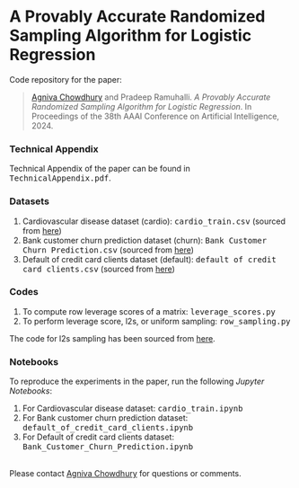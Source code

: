 # A Provably Accurate Randomized Sampling Algorithm for Logistic Regression
 Code repository for the paper:

> <a href="https://agnivac.github.io/">Agniva Chowdhury</a> and Pradeep Ramuhalli. <em>A Provably Accurate Randomized Sampling Algorithm for Logistic Regression</em>. In Proceedings of the 38th AAAI Conference on Artificial Intelligence, 2024.

### Technical Appendix

Technical Appendix of the paper can be found in <tt>TechnicalAppendix.pdf</tt>.

### Datasets

<ol>
<li>Cardiovascular disease dataset (cardio): <tt>cardio_train.csv</tt> (sourced from <a href="https://www.kaggle.com/datasets/sulianova/cardiovascular-disease-dataset">here</a>)</li>
<li>Bank customer churn prediction dataset (churn): <tt>Bank Customer Churn Prediction.csv</tt> (sourced from <a href="https://www.kaggle.com/datasets/shantanudhakadd/bank-customer-churn-prediction">here</a>)</li>
<li>Default of credit card clients dataset (default): <tt>default of credit card clients.csv</tt> (sourced from <a href="https://archive.ics.uci.edu/dataset/350/default+of+credit+card+clients">here</a>)</li>
</ol>


### Codes

<ol>
<li>To compute row leverage scores of a matrix: <tt>leverage_scores.py</tt></li>
<li>To perform leverage score, l2s, or uniform sampling: <tt>row_sampling.py</tt></li>
</ol>

The code for l2s sampling has been sourced from <a href="https://github.com/Tim907/oblivious_sketching_varreglogreg/blob/main/sketching/l2s_sampling.py">here</a>.

### Notebooks

To reproduce the experiments in the paper, run the following *Jupyter Notebooks*:
<ol>
<li>For Cardiovascular disease dataset: <tt>cardio_train.ipynb</tt></li>
<li>For Bank customer churn prediction dataset: <tt>default_of_credit_card_clients.ipynb</tt></li>
<li>For Default of credit card clients dataset: <tt>Bank_Customer_Churn_Prediction.ipynb</tt></li>
</ol>


</br>
Please contact <a href="https://agnivac.github.io/">Agniva Chowdhury</a> for questions or comments.
